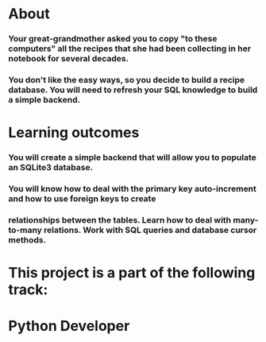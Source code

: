 # About

### Your great-grandmother asked you to copy "to these computers" all the recipes that she had been collecting in her notebook for several decades. 
### You don't like the easy ways, so you decide to build a recipe database. You will need to refresh your SQL knowledge to build a simple backend.


# Learning outcomes

### You will create a simple backend that will allow you to populate an SQLite3 database. 
### You will know how to deal with the primary key auto-increment and how to use foreign keys to create 
### relationships between the tables. Learn how to deal with many-to-many relations. Work with SQL queries and database cursor methods.


# This project is a part of the following track:
# Python Developer
